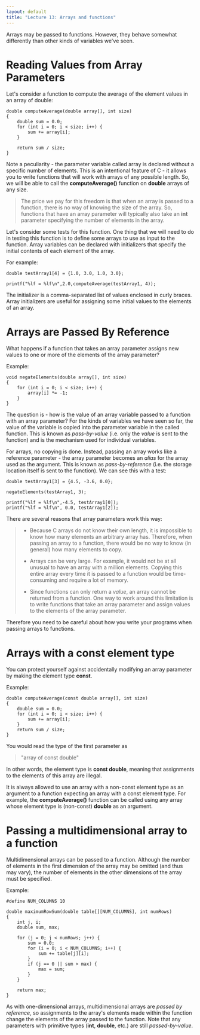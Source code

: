 ```yaml
---
layout: default
title: "Lecture 13: Arrays and functions"
---
```


Arrays may be passed to functions. However, they behave somewhat differently than other kinds of variables we've seen.

Reading Values from Array Parameters
====================================

Let's consider a function to compute the average of the element values in an array of double:

    double computeAverage(double array[], int size)
    {
        double sum = 0.0;
        for (int i = 0; i < size; i++) {
            sum += array[i];
        }

        return sum / size;
    }

Note a peculiarity - the parameter variable called array is declared without a specific number of elements. This is an intentional feature of C - it allows you to write functions that will work with arrays of any possible length. So, we will be able to call the **computeAverage()** function on **double** arrays of any size.

> The price we pay for this freedom is that when an array is passed to a function, there is no way of knowing the size of the array. So, functions that have an array parameter will typically also take an **int** parameter specifying the number of elements in the array.

Let's consider some tests for this function. One thing that we will need to do in testing this function is to define some arrays to use as input to the function. Array variables can be declared with initializers that specify the initial contents of each element of the array.

For example:

    double testArray1[4] = {1.0, 3.0, 1.0, 3.0};

    printf("%lf = %lf\n",2.0,computeAverage(testArray1, 4));

The initializer is a comma-separated list of values enclosed in curly braces. Array initializers are useful for assigning some initial values to the elements of an array.

Arrays are Passed By Reference
==============================

What happens if a function that takes an array parameter assigns new values to one or more of the elements of the array parameter?

Example:

    void negateElements(double array[], int size)
    {
        for (int i = 0; i < size; i++) {
            array[i] *= -1;
        }
    }

The question is - how is the value of an array variable passed to a function with an array parameter? For the kinds of variables we have seen so far, the value of the variable is copied into the parameter variable in the called function. This is known as *pass-by-value* (i.e. only the *value* is sent to the function) and is the mechanism used for individual variables.

For arrays, no copying is done. Instead, passing an array works like a reference parameter - the array parameter becomes an *alias* for the array used as the argument. This is known as *pass-by-reference* (i.e. the storage location itself is sent to the function). We can see this with a test:

    double testArray1[3] = {4.5, -3.6, 0.0};

    negateElements(testArray1, 3);

    printf("%lf = %lf\n",-4.5, testArray1[0]);
    printf("%lf = %lf\n", 0.0, testArray1[2]);

There are several reasons that array parameters work this way:

> -   Because C arrays do not know their own length, it is impossible to know how many elements an arbitrary array has. Therefore, when passing an array to a function, there would be no way to know (in general) how many elements to copy.
>
> -   Arrays can be very large. For example, it would not be at all unusual to have an array with a million elements. Copying this entire array every time it is passed to a function would be time-consuming and require a lot of memory.
>
> -   Since functions can only return a *value*, an array cannot be returned from a function. One way to work around this limitation is to write functions that take an array parameter and assign values to the elements of the array parameter.
>
Therefore you need to be careful about how you write your programs when passing arrays to functions.

Arrays with a const element type
================================

You can protect yourself against accidentally modifying an array parameter by making the element type **const**.

Example:

    double computeAverage(const double array[], int size)
    {
        double sum = 0.0;
        for (int i = 0; i < size; i++) {
            sum += array[i];
        }
        return sum / size;
    }

You would read the type of the first parameter as

> "array of const double"

In other words, the element type is **const double**, meaning that assignments to the elements of this array are illegal.

It is always allowed to use an array with a non-const element type as an argument to a function expecting an array with a const element type. For example, the **computeAverage()** function can be called using any array whose element type is (non-const) **double** as an argument.

Passing a multidimensional array to a function
==============================================

Multidimensional arrays can be passed to a function. Although the number of elements in the first dimension of the array may be omitted (and thus may vary), the number of elements in the other dimensions of the array must be specified.

Example:

    #define NUM_COLUMNS 10

    double maximumRowSum(double table[][NUM_COLUMNS], int numRows)
    {
        int j, i;
        double sum, max;

        for (j = 0; j < numRows; j++) {
            sum = 0.0;
            for (i = 0; i < NUM_COLUMNS; i++) {
                sum += table[j][i];
            }
            if (j == 0 || sum > max) {
                max = sum;
            }
        }

        return max;
    }

As with one-dimensional arrays, multidimensional arrays are *passed by reference*, so assignments to the array's elements made within the function change the elements of the array passed to the function. Note that any parameters with primitive types (**int**, **double**, etc.) are still *passed-by-value*.
